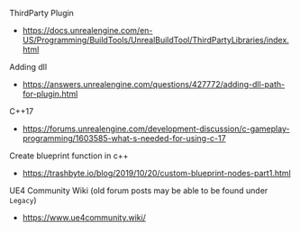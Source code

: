 
ThirdParty Plugin
- https://docs.unrealengine.com/en-US/Programming/BuildTools/UnrealBuildTool/ThirdPartyLibraries/index.html

Adding dll
- https://answers.unrealengine.com/questions/427772/adding-dll-path-for-plugin.html

C++17
- https://forums.unrealengine.com/development-discussion/c-gameplay-programming/1603585-what-s-needed-for-using-c-17

Create blueprint function in c++
- https://trashbyte.io/blog/2019/10/20/custom-blueprint-nodes-part1.html

UE4 Community Wiki (old forum posts may be able to be found under `Legacy`)
- https://www.ue4community.wiki/